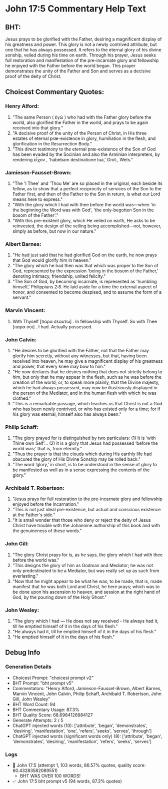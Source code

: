 # John 17:5 Commentary Help Text

## BHT:
Jesus prays to be glorified with the Father, desiring a magnificent display of his greatness and power. This glory is not a newly contrived attribute, but one that he has always possessed. It refers to the eternal glory of his divine sonship, veiled during his time on earth. Through his prayer, Jesus seeks full restoration and manifestation of the pre-incarnate glory and fellowship he enjoyed with the Father before the world began. This prayer demonstrates the unity of the Father and Son and serves as a decisive proof of the deity of Christ.

## Choicest Commentary Quotes:
### Henry Alford:
1. "The same Person ( ἐγώ ) who had with the Father glory before the world, also glorified the Father in the world, and prays to be again received into that glory."
2. "A decisive proof of the unity of the Person of Christ, in His three estates of eternal præ-existence in glory, humiliation in the flesh, and glorification in the Resurrection Body."
3. "This direct testimony to the eternal præ-existence of the Son of God has been evaded by the Socinian and also the Arminian interpreters, by rendering  εἶχον  , 'habebam  destinatione tua,' Grot., Wets."

### Jamieson-Fausset-Brown:
1. "The 'I Thee' and 'Thou Me' are so placed in the original, each beside its fellow, as to show that a perfect reciprocity of services of the Son to the Father first, and then of the Father to the Son in return, is what our Lord means here to express."
2. "With the glory which I had with thee before the world was—when 'in the beginning the Word was with God', 'the only-begotten Son in the bosom of the Father'."
3. "With this pre-existent glory, which He veiled on earth, He asks to be reinvested, the design of the veiling being accomplished—not, however, simply as before, but now in our nature."

### Albert Barnes:
1. "He had just said that he had glorified God on the earth, he now prays that God would glorify him in heaven."
2. "The glory which he had then was that which was proper to the Son of God, represented by the expression 'being in the bosom of the Father,' denoting intimacy, friendship, united felicity."
3. "The Son of God, by becoming incarnate, is represented as 'humbling himself,' Philippians 2:8. He laid aside for a time the external aspect of honor, and consented to become despised, and to assume the form of a servant."

### Marvin Vincent:
1. With Thyself [παρα σεαυτω] . In fellowship with Thyself. So with Thee [παρα σοι] . I had. Actually possessed.

### John Calvin:
1. "He desires to be glorified with the Father, not that the Father may glorify him secretly, without any witnesses, but that, having been received into heaven, he may give a magnificent display of his greatness and power, that every knee may bow to him."
2. "He now declares that he desires nothing that does not strictly belong to him, but only that he may appear in the flesh, such as he was before the creation of the world; or, to speak more plainly, that the Divine majesty, which he had always possessed, may now be illustriously displayed in the person of the Mediator, and in the human flesh with which he was clothed."
3. "This is a remarkable passage, which teaches us that Christ is not a God who has been newly contrived, or who has existed only for a time; for if his glory was eternal, himself also has always been."

### Philip Schaff:
1. "The glory prayed for is distinguished by two particulars: (1) It is ‘with Thine own Self’... (2) It is a glory that Jesus had possessed ‘before the world was;’ that is, from eternity."
2. "Thus the prayer is that the clouds which during His earthly life had obscured the glory of His Divine Sonship may be rolled back."
3. "The word ‘glory,’ in short, is to be understood in the sense of glory to be manifested as well as in a sense expressing the contents of the glory."

### Archibald T. Robertson:
1. "Jesus prays for full restoration to the pre-incarnate glory and fellowship enjoyed before the Incarnation."
2. "This is not just ideal pre-existence, but actual and conscious existence at the Father's side."
3. "It is small wonder that those who deny or reject the deity of Jesus Christ have trouble with the Johannine authorship of this book and with the genuineness of these words."

### John Gill:
1. "The glory Christ prays for is, as he says, the glory which I had with thee before the world was."
2. "This designs the glory of him as Godman and Mediator; he was not only predestinated to be a Mediator, but was really set up as such from everlasting."
3. "Now that he might appear to be what he was, to be made, that is, made manifest that he was both Lord and Christ, he here prays; which was to be done upon his ascension to heaven, and session at the right hand of God, by the pouring down of the Holy Ghost."

### John Wesley:
1. "The glory which I had — He does not say received - He always had it, till he emptied himself of it in the days of his flesh."
2. "He always had it, till he emptied himself of it in the days of his flesh."
3. "He emptied himself of it in the days of his flesh."


## Debug Info
### Generation Details
- Choicest Prompt: "choicest prompt v2"
- BHT Prompt: "bht prompt v5"
- Commentators: "Henry Alford, Jamieson-Fausset-Brown, Albert Barnes, Marvin Vincent, John Calvin, Philip Schaff, Archibald T. Robertson, John Gill, John Wesley"
- BHT Word Count: 94
- BHT Commentary Usage: 87.3%
- BHT Quality Score: 68.6984126984127
- Generate Attempts: 2 / 5
- ChatGPT injected words (10):
	['attribute', 'began', 'demonstrates', 'desiring', 'manifestation', 'one', 'refers', 'seeks', 'serves', 'through']
- ChatGPT injected words (significant words only) (8):
	['attribute', 'began', 'demonstrates', 'desiring', 'manifestation', 'refers', 'seeks', 'serves']

### Logs
- 🔄 John 17:5 (attempt 1, 103 words, 86.57% quotes, quality score: 60.43283582089551) 
	- BHT WAS OVER 100 WORDS!
- ✅ John 17:5 bht prompt v5 (94 words, 87.3% quotes)